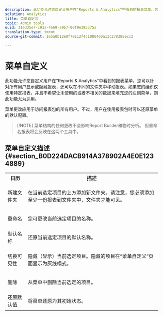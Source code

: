 ```yaml
---
description: 此功能允许您自定义用户在“Reports & Analytics”中看到的报表菜单。您可以针对所有用户显示或隐藏报表，还可以在不同的文件夹中移动报表。如果您的组织仅使用特定报表，并且不希望让未使用的或者不相关的数据来填充您的左侧菜单，则此功能尤为适用。
solution: Analytics
title: 菜单自定义
topic: Admin tools
uuid: 31e335e7-c91a-4669-a9b7-00f9e385375a
translation-type: tm+mt
source-git-commit: 16ba0b12e0f70112f4c10804d0a13c278388ecc2

---
```



# 菜单自定义

此功能允许您自定义用户在“Reports &amp; Analytics”中看到的报表菜单。您可以针对所有用户显示或隐藏报表，还可以在不同的文件夹中移动报表。如果您的组织仅使用特定报表，并且不希望让未使用的或者不相关的数据来填充您的左侧菜单，则此功能尤为适用。

菜单更改应用于访问报表包的所有用户。不过，用户在使用报表包时可以还原菜单的默认配置。

> [!NOTE] 菜单结构的任何更改不会影响Report Builder和临时分析。 但重命名报表将会反映在这两个工具中。

## 菜单自定义描述 {#section_B0D224DACB914A378902A4E0E1234889}

<table id="table_E609632569EB499184E56618C2CEF742"> 
 <thead> 
  <tr> 
   <th colname="col1" class="entry"> 日历 </th> 
   <th colname="col2" class="entry"> 描述 </th> 
  </tr> 
 </thead>
 <tbody> 
  <tr> 
   <td colname="col1"> <span class="wintitle"> 新建文件夹</span> </td> 
   <td colname="col2"> <p> 在当前选定项目的上方添加新文件夹。请注意，您必须添加至少一份报表到文件夹中，文件夹才能可见。 </p> </td> 
  </tr> 
  <tr> 
   <td colname="col1"> <span class="wintitle"> 重命名</span> </td> 
   <td colname="col2"> <p> 您可更改当前选定项目的名称。 </p> </td> 
  </tr> 
  <tr> 
   <td colname="col1"> <span class="wintitle"> 默认名称</span> </td> 
   <td colname="col2"> <p> 还原当前选定项目的默认名称。 </p> </td> 
  </tr> 
  <tr> 
   <td colname="col1"> <span class="wintitle"> 切换可见性</span> </td> 
   <td colname="col2"> <p> 隐藏（显示）当前选定项目。隐藏的项目在“菜单自定义”页面显示为灰线模式。 </p> </td> 
  </tr> 
  <tr> 
   <td colname="col1"> <span class="wintitle"> 删除</span> </td> 
   <td colname="col2"> <p> 从菜单中删除当前选定的项目。 </p> </td> 
  </tr> 
  <tr> 
   <td colname="col1"> <span class="wintitle"> 还原默认值</span> </td> 
   <td colname="col2"> <p> 将菜单还原为其初始状态。 </p> </td> 
  </tr> 
 </tbody> 
</table>

